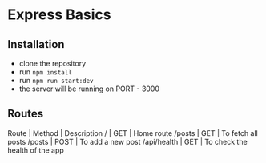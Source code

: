 # Express Basics

## Installation

- clone the repository
- run `npm install`
- run `npm run start:dev`
- the server will be running on PORT - 3000

## Routes

Route | Method | Description
/ | GET | Home route
/posts | GET | To fetch all posts
/posts | POST | To add a new post
/api/health | GET | To check the health of the app
